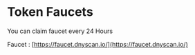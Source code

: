 # Token Faucets

You can claim faucet every 24 Hours&#x20;

Faucet : [https://faucet.dnyscan.io/](https://faucet.dnyscan.io/)
